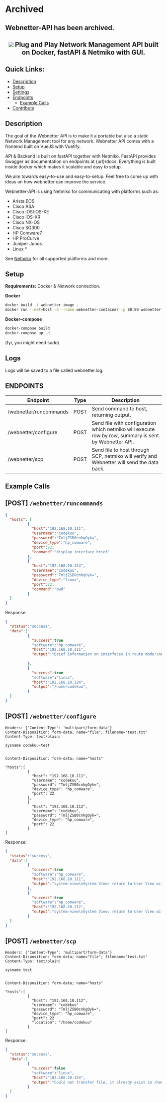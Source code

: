 <h1>Archived</h1>
<h2>Webnetter-API has been archived.<h2/>

<p align="center">
  <img src="https://i.imgur.com/SWoPeSe.png">
Plug and Play Network Management API built on Docker, fastAPI & Netmiko with GUI.
</p>

## Quick Links:
- [Description](#description)
- [Setup](#setup)
- [Settings](#settings)
- [Endpoints](#endpoints)
  - [Example Calls](#example-calls)
- [Contribute](contribute)


## Description

The goal of the Webnetter API is to make it a portable but also a static Network Management tool for any network.
Webnetter API comes with a frontend built on VueJS with Vuetify.

API & Backend is built on fastAPI together with Netmiko.
FastAPI provides Swagger as documentation on endpoints at {url}/docs.
Everything is built inside docker which makes it scalable and easy to setup.

We aim towards easy-to-use and easy-to-setup.
Feel free to come up with ideas on how webnetter can improve the service.

Webnetter-API is using Netmiko for communicating with platforms such as:
- Arista EOS
- Cisco ASA
- Cisco IOS/IOS-XE
- Cisco IOS-XR
- Cisco NX-OS
- Cisco SG300
- HP Comware7
- HP ProCurve
- Juniper Junos
- Linux *

See [Netmiko](https://github.com/ktbyers/netmiko) for all supported platforms and more. 

## Setup
**Requirements:** Docker & Network connection.

**Docker**
```bash
docker build -t webnetter-image .
docker run --net=host -d --name webnetter-container -p 80:80 webnetter-image
```
**Docker-compose**
```bash
docker-compose build
docker-compose up -d
```
(fyi, you might need sudo)

## Logs
Logs will be saved to a file called webnetter.log.


## ENDPOINTS

Endpoint | Type | Description
--|--|--
/webnetter/runcommands | POST | Send command to host, returning output.
/webnetter/configure | POST | Send file with configuration which netmiko will execute row by row, summary is sent by Webnetter API.
/webnetter/scp | POST | Send file to host through SCP, netmiko will verify and Webnetter will send the data back.

## Example Calls

## **[POST]** ```/webnetter/runcommands```
```json
{
  "hosts": [
          {
            "host":"192.168.10.111",
            "username":"codekuu",
            "password":"TmljZSB0cnkgOyk=",
            "device_type":"hp_comware",
            "port":22,
            "command":"display interface brief"
          },
          {
            "host":"192.168.10.124",
            "username":"codekuu",
            "password":"TmljZSB0cnkgOyk=",
            "device_type":"linux",
            "port":22,
            "command":"pwd"
          }
  ]
}
```

Response:
```json
{
  "status":"success",
  "data":[
          {
            "success":true
            "software":"hp_comware",
            "host":"192.168.10.111",
            "output":"Brief information on interfaces in route mode:\nLink: ADM - administratively down; Stby - standby\nProtocol: (s) - spoofing\nInterface            Link Protocol Primary IP      Description                \nInLoop0              UP   UP(s)    --                                         \nNULL0                UP   UP(s)    --                                         \nVlan10               UP   UP       192.168.10.111                             \n\nBrief information on interfaces in bridge mode:\nLink: ADM - administratively down; Stby - standby\nSpeed: (a) - auto\nDuplex: (a)/A - auto; H - half; F - full\nType: A - access; T - trunk; H - hybrid\nInterface            Link Speed   Duplex Type PVID Description                \nGE1/0/1              UP   1G(a)   F(a)   T    10           UPLINK-192.168.10.1\nGE1/0/2              DOWN auto    A      A    1337                            \nGE1/0/3              DOWN auto    A      A    1337                            \nGE1/0/4              DOWN auto    A      A    1337                            \nGE1/0/5              DOWN auto    A      A    1337                            \nGE1/0/6              DOWN auto    A      A    1337                            \nGE1/0/7              DOWN auto    A      A    1337                            \nGE1/0/8              DOWN auto    A      A    1337                            \nGE1/0/9              DOWN auto    A      A    1337                            \nGE1/0/10             DOWN auto    A      A    1337                            \nGE1/0/11             DOWN auto    A      A    1337                            \nGE1/0/12             DOWN auto    A      A    1337                            \nGE1/0/13             DOWN auto    A      A    1337                            \nGE1/0/14             DOWN auto    A      A    1337                            \nGE1/0/15             DOWN auto    A      A    1337                            \nGE1/0/16             DOWN auto    A      A    1337                            \nGE1/0/17             DOWN auto    A      A    1337                            \nGE1/0/18             DOWN auto    A      A    1337                            \nGE1/0/19             DOWN auto    A      A    1337                            \nGE1/0/20             DOWN auto    A      A    1337                            \nGE1/0/21             DOWN auto    A      A    1337                            \nGE1/0/22             DOWN auto    A      A    1337                            \nGE1/0/23             DOWN auto    A      A    1337                            \nGE1/0/24             DOWN auto    A      A    1337                            \nXGE1/0/25            DOWN auto    A      A    1                               \nXGE1/0/26            DOWN auto    A      A    1                               \nXGE1/0/27            DOWN auto    A      A    1                               \nXGE1/0/28            DOWN auto    A      A    1                               \n",
        
          },
          {
            "success":true
            "software":"linux",
            "host":"192.168.10.124",
            "output":"/home/codekuu",
          }
  ]
}
```



## **[POST]** ```/webnetter/configure```
```text
Headers: {'Content-Type': 'multipart/form-data'}
Content-Disposition: form-data; name="file"; filename="test.txt"
Content-Type: text/plain:

sysname codekuu-test


Content-Disposition: form-data; name="hosts"

"hosts":[
          {
            "host": "192.168.10.111",
            "username": "codekuu",
            "password": "TmljZSB0cnkgOyk=",
            "device_type": "hp_comware",
            "port": 22
          },
          {
            "host": "192.168.10.112",
            "username": "codekuu",
            "password": "TmljZSB0cnkgOyk=",
            "device_type": "hp_comware",
            "port": 22
          }
]
```

Response:
```json
{
  "status":"success",
  "data":[      
          {
            "success":true
            "software":"hp_comware",
            "host":"192.168.10.111",
            "output":"system-view\nSystem View: return to User View with Ctrl+Z.\n[codekuu-test]sysname codekuu-test\n[codekuu-test]return\n<codekuu-test>",
          },
          {
            "success":true
            "software":"hp_comware",
            "host":"192.168.10.112",
            "output":"system-view\nSystem View: return to User View with Ctrl+Z.\n[codekuu-test]sysname codekuu-test\n[codekuu-test]return\n<codekuu-test>",
          }
  ]
}

```



## **[POST]** ```/webnetter/scp```
```text
Headers: {'Content-Type': 'multipart/form-data'}
Content-Disposition: form-data; name="file"; filename="test.txt"
Content-Type: text/plain:

sysname test


Content-Disposition: form-data; name="hosts"

"hosts":[
          {
            "host": "192.168.10.112",
            "username": "codekuu"
            "password": "TmljZSB0cnkgOyk=",
            "device_type": "hp_comware",
            "port": 22
            "location": "/home/codekuu"
          }
]

```

Response:
```json
{
  "status":"success",
  "data":[
          {
            "success":false
            "software":"linux",
            "host":"192.168.10.124",
            "output":"Could not transfer file, it already exist in /home/pi.",
          }
  ]
}
```
